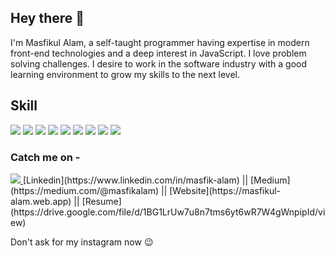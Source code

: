 ## Hey there 👋

I'm Masfikul Alam, a self-taught programmer having expertise in modern front-end technologies and a deep interest in JavaScript. I love problem solving challenges. I desire to work in the software industry with a good learning environment to grow my skills to the next level. 

## Skill
 <div>
  <img src="https://img.shields.io/badge/html%20-orange.svg?&style=for-the-badge"/>
  <img src="https://img.shields.io/badge/css%20-%230085ff.svg?&style=for-the-badge"/>
  <img src="https://img.shields.io/badge/bootstrap%20-%239957d2.svg?&style=for-the-badge"/>
  <img src="https://img.shields.io/badge/scss%20-%23ffa2f2.svg?&style=for-the-badge"/>
  <img src="https://img.shields.io/badge/javascript%20-%23fdff00.svg?&style=for-the-badge"/>
  <img src="https://img.shields.io/badge/react%20-black.svg?&style=for-the-badge"/>
  <img src="https://img.shields.io/badge/node.js%20-%236dc12d.svg?&style=for-the-badge"/>
  <img src="https://img.shields.io/badge/material%20ui%20-%2328ceff.svg?&style=for-the-badge"/>
  <img src="https://img.shields.io/badge/mongodb%20-%2368e563.svg?&style=for-the-badge"/>
</div>

### Catch me on -
<a href="https://www.linkedin.com/in/masfik-alam">
 <img src="https://img.shields.io/badge/linkedin%20-blue.svg?&style=for-the-badge"/>
</a>
[Linkedin](https://www.linkedin.com/in/masfik-alam)  ||  [Medium](https://medium.com/@masfikalam)  ||  [Website](https://masfikul-alam.web.app)  ||  [Resume](https://drive.google.com/file/d/1BG1LrUw7u8n7tms6yt6wR7W4gWnpipId/view)

Don't ask for my instagram now 😉 

